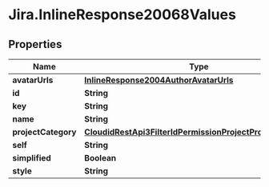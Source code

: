 # Jira.InlineResponse20068Values

## Properties

Name | Type | Description | Notes
------------ | ------------- | ------------- | -------------
**avatarUrls** | [**InlineResponse2004AuthorAvatarUrls**](InlineResponse2004AuthorAvatarUrls.md) |  | [optional] 
**id** | **String** |  | 
**key** | **String** |  | 
**name** | **String** |  | 
**projectCategory** | [**CloudidRestApi3FilterIdPermissionProjectProjectCategory**](CloudidRestApi3FilterIdPermissionProjectProjectCategory.md) |  | [optional] 
**self** | **String** |  | 
**simplified** | **Boolean** |  | 
**style** | **String** |  | 


